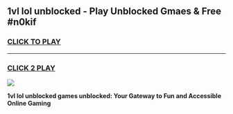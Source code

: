
## 1vl lol unblocked - Play Unblocked Gmaes & Free #n0kif
<h3>
<a href="https://news.freeplayer.one?title=1vl_lol_unblocked&ref=03M">CLICK TO PLAY</a></h3>
<hr>

<h3>
<a href="https://news.freeplayer.one?title=1vl_lol_unblocked&ref=03M">CLICK 2 PLAY</a>
  
</h3>

<a href="https://news.freeplayer.one?title=1vl_lol_unblocked&ref=03M"><img src="https://clearcache.store/games.png"></a>


**1vl lol unblocked games unblocked: Your Gateway to Fun and Accessible Online Gaming**
